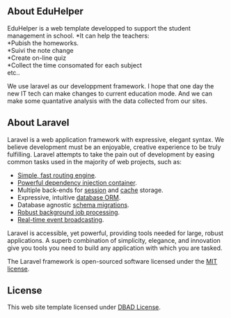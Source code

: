 
## About EduHelper

EduHelper is a web template developped to support the student management in school.
*It can help the teachers:<br>
*Pubish the homeworks.<br>
*Suivi the note change <br>
*Create on-line quiz<br>
*Collect the time consomated for each subject<br>
  etc..<br>
 
We use laravel as our developpment framework. I hope that one day the new IT tech can make changes to current education mode.
And we can make some quantative analysis with the data collected from our sites.
 
## About Laravel

Laravel is a web application framework with expressive, elegant syntax. We believe development must be an enjoyable, creative experience to be truly fulfilling. Laravel attempts to take the pain out of development by easing common tasks used in the majority of web projects, such as:

- [Simple, fast routing engine](https://laravel.com/docs/routing).
- [Powerful dependency injection container](https://laravel.com/docs/container).
- Multiple back-ends for [session](https://laravel.com/docs/session) and [cache](https://laravel.com/docs/cache) storage.
- Expressive, intuitive [database ORM](https://laravel.com/docs/eloquent).
- Database agnostic [schema migrations](https://laravel.com/docs/migrations).
- [Robust background job processing](https://laravel.com/docs/queues).
- [Real-time event broadcasting](https://laravel.com/docs/broadcasting).

Laravel is accessible, yet powerful, providing tools needed for large, robust applications. A superb combination of simplicity, elegance, and innovation give you tools you need to build any application with which you are tasked.

The Laravel framework is open-sourced software licensed under the [MIT license](http://opensource.org/licenses/MIT).

## License

This web site template licensed under [DBAD License](http://www.dbad-license.org/).

